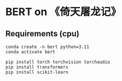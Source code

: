 # BERT on 《倚天屠龙记》

## Requirements (cpu)
```
conda create -n bert python=3.11
conda activate bert

pip install torch torchvision torchaudio
pip install transformers
pip install scikit-learn
```